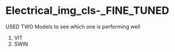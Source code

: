 # Electrical_img_cls-_FINE_TUNED
USED TWO Models to see which one is performing well
1. VIT
2. SWIN

   
